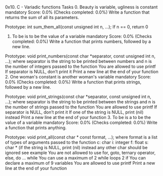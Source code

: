 0x10. C - Variadic functions
Tasks
0. Beauty is variable, ugliness is constant
mandatory
Score: 0.0% (Checks completed: 0.0%)
Write a function that returns the sum of all its parameters.

Prototype: int sum_them_all(const unsigned int n, ...);
If n == 0, return 0
1. To be is to be the value of a variable
mandatory
Score: 0.0% (Checks completed: 0.0%)
Write a function that prints numbers, followed by a new line.

Prototype: void print_numbers(const char *separator, const unsigned int n, ...);
where separator is the string to be printed between numbers
and n is the number of integers passed to the function
You are allowed to use printf
If separator is NULL, don’t print it
Print a new line at the end of your function
2. One woman's constant is another woman's variable
mandatory
Score: 0.0% (Checks completed: 0.0%)
Write a function that prints strings, followed by a new line.

Prototype: void print_strings(const char *separator, const unsigned int n, ...);
where separator is the string to be printed between the strings
and n is the number of strings passed to the function
You are allowed to use printf
If separator is NULL, don’t print it
If one of the string is NULL, print (nil) instead
Print a new line at the end of your function
3. To be is a to be the value of a variable
mandatory
Score: 0.0% (Checks completed: 0.0%)
Write a function that prints anything.

Prototype: void print_all(const char * const format, ...);
where format is a list of types of arguments passed to the function
c: char
i: integer
f: float
s: char * (if the string is NULL, print (nil) instead
any other char should be ignored
see example
You are not allowed to use for, goto, ternary operator, else, do ... while
You can use a maximum of
2 while loops
2 if
You can declare a maximum of 9 variables
You are allowed to use printf
Print a new line at the end of your function

